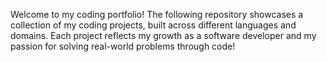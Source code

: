 Welcome to my coding portfolio! The following repository showcases a collection of my coding projects, built across different languages and domains. Each project reflects my growth as a software developer and my passion for solving real-world problems through code!
